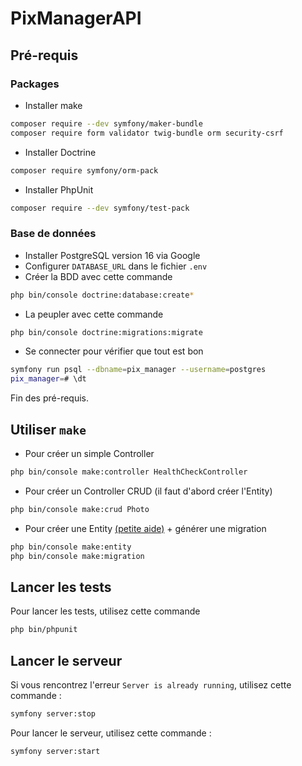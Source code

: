 # PixManagerAPI

## Pré-requis

### Packages

- Installer make
```sh
composer require --dev symfony/maker-bundle
composer require form validator twig-bundle orm security-csrf  
```

- Installer Doctrine
```sh
composer require symfony/orm-pack
```

- Installer PhpUnit
```sh
composer require --dev symfony/test-pack
```

### Base de données
- Installer PostgreSQL version 16 via Google
- Configurer `DATABASE_URL` dans le fichier `.env`
- Créer la BDD avec cette commande
```sh
php bin/console doctrine:database:create*
```
- La peupler avec cette commande
```sh
php bin/console doctrine:migrations:migrate
```
- Se connecter pour vérifier que tout est bon
```sh
symfony run psql --dbname=pix_manager --username=postgres
pix_manager=# \dt
```
Fin des pré-requis.

## Utiliser `make`
- Pour créer un simple Controller
```sh
php bin/console make:controller HealthCheckController  
```

- Pour créer un Controller CRUD (il faut d'abord créer l'Entity)
```sh
php bin/console make:crud Photo
```

- Pour créer une Entity [(petite aide)](https://symfony.com/doc/current/doctrine.html#creating-an-entity-class) + générer une migration
```sh
php bin/console make:entity
php bin/console make:migration
```

## Lancer les tests

Pour lancer les tests, utilisez cette commande
```sh
php bin/phpunit
```

## Lancer le serveur

Si vous rencontrez l'erreur `Server is already running`, utilisez cette commande :
```sh
symfony server:stop
```

Pour lancer le serveur, utilisez cette commande :
```sh
symfony server:start
```
